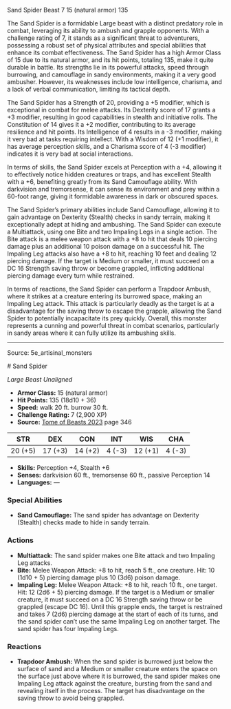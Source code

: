 <MonsterName/>Sand Spider</MonsterName>
<CreatureType/>Beast</CreatureType>
<CR/>7</CR>
<AC/>15 (natural armor)</AC>
<HP/>135</HP>
<summary>The Sand Spider is a formidable Large beast with a distinct predatory role in combat, leveraging its ability to ambush and grapple opponents. With a challenge rating of 7, it stands as a significant threat to adventurers, possessing a robust set of physical attributes and special abilities that enhance its combat effectiveness. The Sand Spider has a high Armor Class of 15 due to its natural armor, and its hit points, totaling 135, make it quite durable in battle. Its strengths lie in its powerful attacks, speed through burrowing, and camouflage in sandy environments, making it a very good ambusher. However, its weaknesses include low intelligence, charisma, and a lack of verbal communication, limiting its tactical depth.</summary>

<detail>

The Sand Spider has a Strength of 20, providing a +5 modifier, which is exceptional in combat for melee attacks. Its Dexterity score of 17 grants a +3 modifier, resulting in good capabilities in stealth and initiative rolls. The Constitution of 14 gives it a +2 modifier, contributing to its average resilience and hit points. Its Intelligence of 4 results in a -3 modifier, making it very bad at tasks requiring intellect. With a Wisdom of 12 (+1 modifier), it has average perception skills, and a Charisma score of 4 (-3 modifier) indicates it is very bad at social interactions.

In terms of skills, the Sand Spider excels at Perception with a +4, allowing it to effectively notice hidden creatures or traps, and has excellent Stealth with a +6, benefiting greatly from its Sand Camouflage ability. With darkvision and tremorsense, it can sense its environment and prey within a 60-foot range, giving it formidable awareness in dark or obscured spaces.

The Sand Spider’s primary abilities include Sand Camouflage, allowing it to gain advantage on Dexterity (Stealth) checks in sandy terrain, making it exceptionally adept at hiding and ambushing. The Sand Spider can execute a Multiattack, using one Bite and two Impaling Legs in a single action. The Bite attack is a melee weapon attack with a +8 to hit that deals 10 piercing damage plus an additional 10 poison damage on a successful hit. The Impaling Leg attacks also have a +8 to hit, reaching 10 feet and dealing 12 piercing damage. If the target is Medium or smaller, it must succeed on a DC 16 Strength saving throw or become grappled, inflicting additional piercing damage every turn while restrained.

In terms of reactions, the Sand Spider can perform a Trapdoor Ambush, where it strikes at a creature entering its burrowed space, making an Impaling Leg attack. This attack is particularly deadly as the target is at a disadvantage for the saving throw to escape the grapple, allowing the Sand Spider to potentially incapacitate its prey quickly. Overall, this monster represents a cunning and powerful threat in combat scenarios, particularly in sandy areas where it can fully utilize its ambushing skills.</detail>



---

Source: 5e_artisinal_monsters

<statblock>
# Sand Spider

*Large* *Beast* *Unaligned*

- **Armor Class:** 15 (natural armor)
- **Hit Points:** 135 (18d10 + 36)
- **Speed:** walk 20 ft. burrow 30 ft.
- **Challenge Rating:** 7 (2,900 XP)
- **Source:** [Tome of Beasts 2023](https://koboldpress.com/kpstore/product/tome-of-beasts-1-2023-edition/) page 346

| STR | DEX | CON | INT | WIS | CHA |
| --- | --- | --- | --- | --- | --- |
| 20 (+5) | 17 (+3) | 14 (+2) | 4 (-3) | 12 (+1) | 4 (-3) |

- **Skills:** Perception +4, Stealth +6
- **Senses:** darkvision 60 ft., tremorsense 60 ft., passive Perception 14
- **Languages:** —

### Special Abilities

- **Sand Camouflage:** The sand spider has advantage on Dexterity (Stealth) checks made to hide in sandy terrain.

### Actions

- **Multiattack:** The sand spider makes one Bite attack and two Impaling Leg attacks.
- **Bite:** Melee Weapon Attack: +8 to hit, reach 5 ft., one creature. Hit: 10 (1d10 + 5) piercing damage plus 10 (3d6) poison damage.
- **Impaling Leg:** Melee Weapon Attack: +8 to hit, reach 10 ft., one target. Hit: 12 (2d6 + 5) piercing damage. If the target is a Medium or smaller creature, it must succeed on a DC 16 Strength saving throw or be grappled (escape DC 16). Until this grapple ends, the target is restrained and takes 7 (2d6) piercing damage at the start of each of its turns, and the sand spider can’t use the same Impaling Leg on another target. The sand spider has four Impaling Legs.

### Reactions

- **Trapdoor Ambush:** When the sand spider is burrowed just below the surface of sand and a Medium or smaller creature enters the space on the surface just above where it is burrowed, the sand spider makes one Impaling Leg attack against the creature, bursting from the sand and revealing itself in the process. The target has disadvantage on the saving throw to avoid being grappled.
</statblock>


